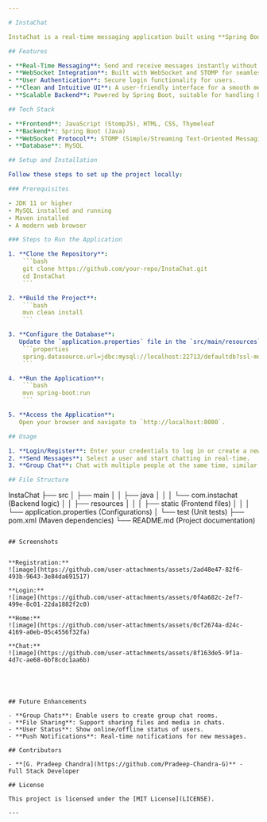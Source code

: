 ```yaml
---

# InstaChat

InstaChat is a real-time messaging application built using **Spring Boot** and **StompJS**. It allows users to exchange messages instantly, leveraging WebSocket technology for efficient and reliable communication.

## Features

- **Real-Time Messaging**: Send and receive messages instantly without refreshing the page.
- **WebSocket Integration**: Built with WebSocket and STOMP for seamless communication.
- **User Authentication**: Secure login functionality for users.
- **Clean and Intuitive UI**: A user-friendly interface for a smooth messaging experience.
- **Scalable Backend**: Powered by Spring Boot, suitable for handling high volumes of traffic.

## Tech Stack

- **Frontend**: JavaScript (StompJS), HTML, CSS, Thymeleaf
- **Backend**: Spring Boot (Java)
- **WebSocket Protocol**: STOMP (Simple/Streaming Text-Oriented Messaging Protocol)
- **Database**: MySQL 

## Setup and Installation

Follow these steps to set up the project locally:

### Prerequisites

- JDK 11 or higher
- MySQL installed and running
- Maven installed
- A modern web browser

### Steps to Run the Application

1. **Clone the Repository**:
    ```bash
    git clone https://github.com/your-repo/InstaChat.git
    cd InstaChat
    ```

2. **Build the Project**:
    ```bash
    mvn clean install
    ```

3. **Configure the Database**:
   Update the `application.properties` file in the `src/main/resources` directory with your MySQL connection details:
    ```properties
    spring.datasource.url=jdbc:mysql://localhost:22713/defaultdb?ssl-mode=REQUIRED
    ```

4. **Run the Application**:
    ```bash
    mvn spring-boot:run
    ```

5. **Access the Application**:
   Open your browser and navigate to `http://localhost:8080`.

## Usage

1. **Login/Register**: Enter your credentials to log in or create a new account.
2. **Send Messages**: Select a user and start chatting in real-time.
3. **Group Chat**: Chat with multiple people at the same time, similar to Twitch.

## File Structure

```
InstaChat
├── src
│   ├── main
│   │   ├── java
│   │   │   └── com.instachat (Backend logic)
│   │   ├── resources
│   │   │   ├── static (Frontend files)
│   │   │   └── application.properties (Configurations)
│   └── test (Unit tests)
├── pom.xml (Maven dependencies)
└── README.md (Project documentation)
```

## Screenshots


**Registration:**
![image](https://github.com/user-attachments/assets/2ad48e47-82f6-493b-9643-3e84da691517)

**Login:**
![image](https://github.com/user-attachments/assets/0f4a682c-2ef7-499e-8c01-22da1882f2c0)

**Home:**
![image](https://github.com/user-attachments/assets/0cf2674a-d24c-4169-a0eb-05c4556f32fa)

**Chat:**
![image](https://github.com/user-attachments/assets/8f163de5-9f1a-4d7c-ae68-6bf8cdc1aa6b)





## Future Enhancements

- **Group Chats**: Enable users to create group chat rooms.
- **File Sharing**: Support sharing files and media in chats.
- **User Status**: Show online/offline status of users.
- **Push Notifications**: Real-time notifications for new messages.

## Contributors

- **[G. Pradeep Chandra](https://github.com/Pradeep-Chandra-G)** - Full Stack Developer

## License

This project is licensed under the [MIT License](LICENSE).

---
```

